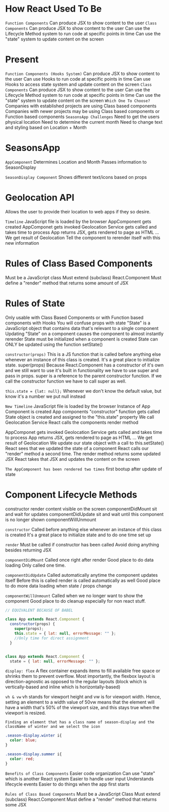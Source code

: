 # How React Used To Be

`Function Components`
Can produce JSX to show content to the user
`Class Components`
Can produce JSX to show content to the user
Can use the Lifecycle Method system to run code at specific points in time
Can use the "state" system to update content on the screen

# Present

`Function Components (Hooks System)`
Can produce JSX to show content to the user
Can use Hooks to run code at specific points in time
Can use Hooks to access state system and update content on the screen
`Class Components`
Can produce JSX to show content to the user
Can use the Lifecycle Method system to run code at specific points in time
Can use the "state" system to update content on the screen
`Which One To Choose?`
Companies with established projects are using Class based components
Companies with newer projects may be using Class based components or Function based components
`SeasonsApp Challenges`
Need to get the users physical location
Need to determine the current month
Need to change text and styling based on Location + Month

# SeasonsApp
`AppComponent`
Determines Location and Month
Passes information to SeasonDisplay

`SeasonDisplay Component`
Shows different text/icons based on props

# Geolocation API
Allows the user to provide their location to web apps if they so desire.

`Timeline`
JavaScript file is loaded by the browser
AppComponent gets created
AppComponet gets invoked
Geolocation Service gets called and takes time to process
App returns JSX, gets rendered to page as HTML
...
We get result of Geolocation
Tell the component to rerender itself with this new information

# Rules of Class Based Components
Must be a JavaScript class
Must extend (subclass) React.Component
Must define a "render" method that returns some amount of JSX

# Rules of State
Only usable with Class Based Components or with Function based components with Hooks
You will confuse props with state
"State" is a JavaScript object that contains data that's relevant to a single component
Updating "State" on a component causes the component to almost instantly rerender
State must be initialized when a component is created
State can ONLY be updated using the function setState()

`constructor(props)`
This is a JS function that is called before anything else whenever an instance of this class is created. It's a great place to initialize state.
super(props)
Because React.Component has a constructor of it's own and we still want to use it's built in functionality we have to use super and pass in props.
super is a reference to the parent constructor function.
If we call the constructor function we have to call super as well.

`this.state = {lat: null};`
Whenever we don't know the default value, but know it's a number we put null instead

`New Timeline`
JavaScript file is loaded by the browser
Instance of App Component is created
App components "constructor" function gets called
State object is created and assigned to the "this.state" property
We call Geolocation Service
React calls the components render method

AppComponet gets invoked
Geolocation Service gets called and takes time to process
App returns JSX, gets rendered to page as HTML
...
We get result of Geolocation
We update our state object with a call to this.setState()
React sees that we updated the state of a component
React calls our "render" method a second time.
The render method returns some updated JSX
React takes that JSX and updates the content on the screen

`The AppComponent has been rendered two times`
first bootup
after update of state

# Component Lifecycle Methods

constructor
render
content visible on the screen
componentDidMount
sit and wait for updates
componentDidUpdate
sit and wait until this component is no longer shown
componentWillUnmount

`constructor`
Called before anything else whenever an instance of this class is created
It's a great place to initialize state and to do one time set up

`render`
Must be called if constructor has been called
Avoid doing anything besides returning JSX

`componentDidMount`
Called once right after render
Good place to do data loading
Only called one time.

`componentDidUpdate`
Called automatically anytime the component updates itself
Before this is called render is called automatically as well
Good place to do more data loading when state / props change

`componentWillUnmount`
Called when we no longer want to show the component
Good place to do cleanup especially for non react stuff.

```js
// EQUIVALENT BECAUSE OF BABEL

class App extends React.Component {
  constructor(props) {
    super(props);
    this.state = { lat: null, errorMessage: "" };
    //Only time for direct assignment
  }


class App extends React.Component {
  state = { lat: null, errorMessage: "" };


```


`display: flex`
A flex container expands items to fill available free space or shrinks them to prevent overflow. Most importantly, the flexbox layout is direction-agnostic as opposed to the regular layouts (block which is vertically-based and inline which is horizontally-based)

`vh & vw`
vh stands for viewport height and vw is for viewport width. Hence, setting an element to a width value of 50vw means that the element will have a width that's 50% of the viewport size, and this stays true when the viewport is resized.



`Finding an element that has a class name of season-display and the className of winter and we select the icon`

```css
.season-display.winter i{
  color: blue;
}

.season-display.summer i{
  color: red;
}
```

`Benefits of Class Components`
  Easier code organization
  Can use "state" which is another React system
    Easier to handle user input
  Understands lifecycle events
  Easier to do things when the app first starts

`Rules of Class Based Components`
  Must be a JavaScript Class
  Must extend (subclass) React.Component
  Must define a "render" method that returns some JSX